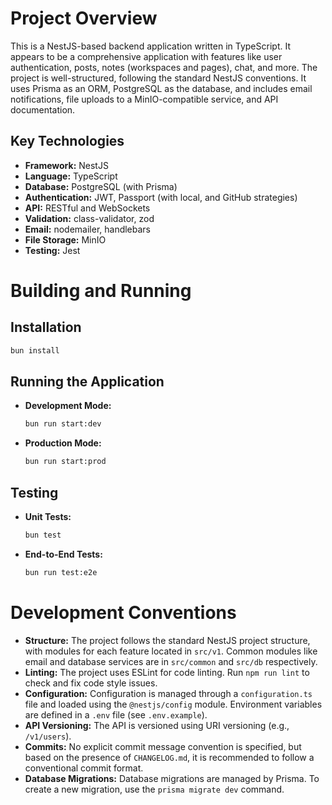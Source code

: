 # Project Overview

This is a NestJS-based backend application written in TypeScript. It appears to be a comprehensive application with features like user authentication, posts, notes (workspaces and pages), chat, and more. The project is well-structured, following the standard NestJS conventions. It uses Prisma as an ORM, PostgreSQL as the database, and includes email notifications, file uploads to a MinIO-compatible service, and API documentation.

## Key Technologies

*   **Framework:** NestJS
*   **Language:** TypeScript
*   **Database:** PostgreSQL (with Prisma)
*   **Authentication:** JWT, Passport (with local, and GitHub strategies)
*   **API:** RESTful and WebSockets
*   **Validation:** class-validator, zod
*   **Email:** nodemailer, handlebars
*   **File Storage:** MinIO
*   **Testing:** Jest

# Building and Running

## Installation

```bash
bun install
```

## Running the Application

*   **Development Mode:**
    ```bash
    bun run start:dev
    ```
*   **Production Mode:**
    ```bash
    bun run start:prod
    ```
## Testing

*   **Unit Tests:**
    ```bash
    bun test
    ```
*   **End-to-End Tests:**
    ```bash
    bun run test:e2e
    ```
# Development Conventions

*   **Structure:** The project follows the standard NestJS project structure, with modules for each feature located in `src/v1`. Common modules like email and database services are in `src/common` and `src/db` respectively.
*   **Linting:** The project uses ESLint for code linting. Run `npm run lint` to check and fix code style issues.
*   **Configuration:** Configuration is managed through a `configuration.ts` file and loaded using the `@nestjs/config` module. Environment variables are defined in a `.env` file (see `.env.example`).
*   **API Versioning:** The API is versioned using URI versioning (e.g., `/v1/users`).
*   **Commits:** No explicit commit message convention is specified, but based on the presence of `CHANGELOG.md`, it is recommended to follow a conventional commit format.
*   **Database Migrations:** Database migrations are managed by Prisma. To create a new migration, use the `prisma migrate dev` command.
